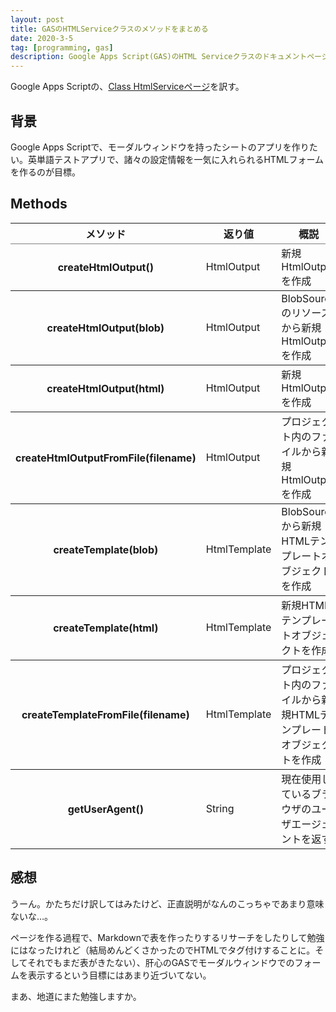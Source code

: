 ```yaml
---
layout: post
title: GASのHTMLServiceクラスのメソッドをまとめる
date: 2020-3-5
tag: [programming, gas]
description: Google Apps Script(GAS)のHTML Serviceクラスのドキュメントページの日本語訳です。
---
```

Google Apps Scriptの、[Class HtmlServiceページ](https://developers.google.com/apps-script/reference/html/html-service)を訳す。

## 背景
Google Apps Scriptで、モーダルウィンドウを持ったシートのアプリを作りたい。英単語テストアプリで、諸々の設定情報を一気に入れられるHTMLフォームを作るのが目標。

## Methods

<table rules="rows">
  <thead>
    <tr>
      <th scope="col" class="method">メソッド</th>
      <th scope="col" class="return">返り値</th>
      <th scope="col" class="description">概説</th>
    </tr>
  </thead>
  <tbody>
    <tr>
      <th scope="row">createHtmlOutput()</th>
      <td class="return">HtmlOutput</td>
      <td>新規HtmlOutputを作成</td>
    </tr>
    <tr>
      <th scope="row">createHtmlOutput(blob)</th>
      <td class="return">HtmlOutput</td>
      <td>BlobSourceのリソースから新規HtmlOutputを作成</td>
    </tr>
    <tr>
      <th scope="row">createHtmlOutput(html)</th>
      <td class="return">HtmlOutput</td>
      <td>新規HtmlOutputを作成</td>
    </tr>
    <tr>
      <th scope="row">createHtmlOutputFromFile(filename)</th>
      <td class="return">HtmlOutput</td>
      <td>プロジェクト内のファイルから新規HtmlOutputを作成</td>
    </tr>
    <tr>
      <th scope="row">createTemplate(blob)</th>
      <td class="return">HtmlTemplate</td>
      <td>BlobSourceから新規HTMLテンプレートオブジェクトを作成</td>
    </tr>
    <tr>
      <th scope="row">createTemplate(html)</th>
      <td class="return">HtmlTemplate</td>
      <td>新規HTMLテンプレートオブジェクトを作成</td>
    </tr>
    <tr>
      <th scope="row">createTemplateFromFile(filename)</th>
      <td class="return">HtmlTemplate</td>
      <td>プロジェクト内のファイルから新規HTMLテンプレートオブジェクトを作成</td>
    </tr><tr>
      <th scope="row">getUserAgent()</th>
      <td class="return">String</td>
      <td>現在使用しているブラウザのユーザエージェントを返す</td>
    </tr>
  </tbody>
</table>

<h2>感想</h2>

<p>うーん。かたちだけ訳してはみたけど、正直説明がなんのこっちゃであまり意味ないな…。</p>

<p>ページを作る過程で、Markdownで表を作ったりするリサーチをしたりして勉強にはなったけれど（結局めんどくさかったのでHTMLでタグ付けすることに。そしてそれでもまだ表がきたない）、肝心のGASでモーダルウィンドウでのフォームを表示するという目標にはあまり近づいてない。</p>

<p>まあ、地道にまた勉強しますか。</p>
